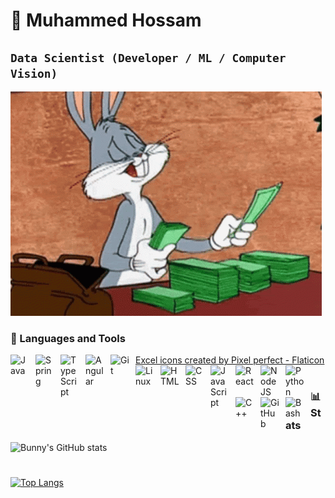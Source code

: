 # 🌌 Muhammed Hossam

## **`Data Scientist (Developer / ML / Computer Vision)`**

![](https://github.com/muhammedhossam/muhammedhossam/blob/main/Bugs%20Bunny%20Looney%20Tunes%20GIF%20-%20Bugs%20Bunny%20Looney%20Tunes%20Cash%20-%20Discover%20%26%20Share%20GIFs.gif)
### 🧰 Languages and Tools


<a href="https://www.flaticon.com/free-icons/excel" title="excel icons">Excel icons created by Pixel perfect - Flaticon</a>
<img align="left" alt="Java" width="30px" style="padding-right:10px;" src="https://www.flaticon.com/free-icon/excel_732220?term=excel&page=1&position=1&origin=search&related_id=732220"/>
<img align="left" alt="Spring" width="30px" style="padding-right:10px;" src="https://cdn.jsdelivr.net/gh/devicons/devicon/icons/spring/spring-original.svg" />
<img align="left" alt="TypeScript" width="30px" style="padding-right:10px;" src="https://cdn.jsdelivr.net/gh/devicons/devicon/icons/typescript/typescript-plain.svg" />
<img align="left" alt="Angular" width="30px" style="padding-right:10px;" src="https://cdn.jsdelivr.net/gh/devicons/devicon/icons/angularjs/angularjs-plain.svg" />
<img align="left" alt="Git" width="30px" style="padding-right:10px;" src="https://cdn.jsdelivr.net/gh/devicons/devicon/icons/git/git-original.svg" />
<img align="left" alt="Linux" width="30px" style="padding-right:10px;" src="https://cdn.jsdelivr.net/gh/devicons/devicon/icons/linux/linux-original.svg" />
<img align="left" alt="HTML" width="30px" style="padding-right:10px;" src="https://cdn.jsdelivr.net/gh/devicons/devicon/icons/html5/html5-plain.svg" />
<img align="left" alt="CSS" width="30px" style="padding-right:10px;" src="https://cdn.jsdelivr.net/gh/devicons/devicon/icons/css3/css3-plain.svg" />
<img align="left" alt="JavaScript" width="30px" style="padding-right:10px;" src="https://cdn.jsdelivr.net/gh/devicons/devicon/icons/javascript/javascript-plain.svg" />
<img align="left" alt="React" width="30px" style="padding-right:10px;" src="https://cdn.jsdelivr.net/gh/devicons/devicon/icons/react/react-original.svg" />
<img align="left" alt="NodeJS" width="30px" style="padding-right:10px;" src="https://cdn.jsdelivr.net/gh/devicons/devicon/icons/nodejs/nodejs-original.svg" />
<img align="left" alt="Python" width="30px" style="padding-right:10px;" src="https://cdn.jsdelivr.net/gh/devicons/devicon/icons/python/python-plain.svg" />
<img align="left" alt="C++" width="30px" style="padding-right:10px;" src="https://cdn.jsdelivr.net/gh/devicons/devicon/icons/cplusplus/cplusplus-line.svg" />
<img align="left" alt="GitHub" width="30px" style="padding-right:10px;" src="https://cdn.jsdelivr.net/gh/devicons/devicon/icons/github/github-original.svg" />
<img align="left" alt="Bash" width="30px" style="padding-right:10px;" src="https://cdn.jsdelivr.net/gh/devicons/devicon/icons/bash/bash-original.svg" />
<br />

#

### 📊 Stats

![Bunny's GitHub stats](https://github-readme-stats.vercel.app/api?username=muhammedhossam&show_icons=true&theme=gruvbox)

<!-- ![GitHub Streak](https://streak-stats.demolab.com?user=muhammedhossam&theme=gruvbox&border_radius=4.5) -->

#

[![Top Langs](https://github-readme-stats.vercel.app/api/top-langs/?username=muhammedhossam)](https://github.com/muhammedhossam/github-readme-stats)

#

[Kaggle]: https://www.kaggle.com/goodnightz
[LinkedIn]: https://www.linkedin.com/in/mohammed-hossam-151738233/
